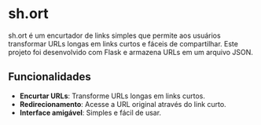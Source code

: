 # sh.ort

sh.ort é um encurtador de links simples que permite aos usuários transformar URLs longas em links curtos e fáceis de compartilhar.
Este projeto foi desenvolvido com Flask e armazena URLs em um arquivo JSON.

## Funcionalidades

- **Encurtar URLs**: Transforme URLs longas em links curtos.
- **Redirecionamento**: Acesse a URL original através do link curto.
- **Interface amigável**: Simples e fácil de usar.